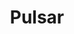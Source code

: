 ---
title: Pulsar
isOfficial: true
categories:
  - message-broker
docs:
  - id: java
    url: https://www.testcontainers.org/modules/pulsar/
    example: |
      ```java
      var pulsar = new PulsarContainer(DockerImageName.parse("apachepulsar/pulsar:2.10.0"));
      pulsar.start();
      ```
  - id: go
    url: https://golang.testcontainers.org/modules/pulsar/
    example: |
      ```go
      container, err := pulsar.StartContainer(ctx,
        testcontainers.WithImage("apachepulsar/pulsar:2.10.0"),
        pulsar.WithPulsarEnv("brokerDeduplicationEnabled", "true"),
        pulsar.WithFunctionsWorker(),
        pulsar.WithTransactions(),
      )
      ```
description: |
  Apache Pulsar is an open-source, distributed messaging and streaming platform. Messages can be consumed and acknowledged individually or consumed as streams with less than 5ms of latency.
---
